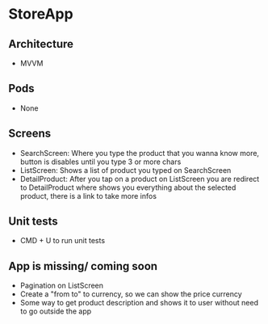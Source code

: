 # StoreApp

## Architecture

- MVVM

## Pods

- None

## Screens

- SearchScreen: Where you type the product that you wanna know more, button is disables until you type 3 or more chars
- ListScreen: Shows a list of product you typed on SearchScreen
- DetailProduct: After you tap on a product on ListScreen you are redirect to DetailProduct where shows you everything about the selected product, there is a link to take more infos

## Unit tests

- CMD + U to run unit tests

## App is missing/ coming soon

- Pagination on ListScreen
- Create a "from to" to currency, so we can show the price currency
- Some way to get product description and shows it to user without need to go outside the app

